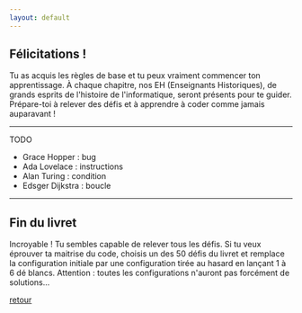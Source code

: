 ```yaml
---
layout: default
---
```


## Félicitations !

Tu as acquis les règles de base et tu peux vraiment commencer ton apprentissage. À chaque chapitre, nos EH (Enseignants Historiques), de grands esprits de l'histoire de l'informatique, seront présents pour te guider. Prépare-toi à relever des défis et à apprendre à coder comme jamais auparavant !

---

TODO

* Grace Hopper : bug
* Ada Lovelace : instructions
* Alan Turing : condition
* Edsger Dijkstra : boucle

---

## Fin du livret

Incroyable ! Tu sembles capable de relever tous les défis. Si tu veux éprouver ta maitrise du code, choisis un des 50 défis du livret et remplace la configuration initiale par une configuration tirée au hasard en lançant 1 à 6 dé blancs. Attention : toutes les configurations n'auront pas forcément de solutions...

[retour](./4)
